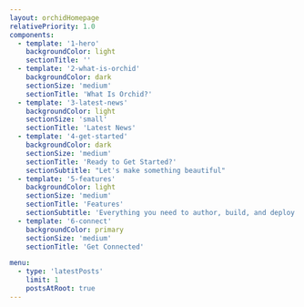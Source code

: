 ```yaml
---
layout: orchidHomepage
relativePriority: 1.0
components:
  - template: '1-hero'
    backgroundColor: light
    sectionTitle: ''
  - template: '2-what-is-orchid'
    backgroundColor: dark
    sectionSize: 'medium'
    sectionTitle: 'What Is Orchid?'
  - template: '3-latest-news'
    backgroundColor: light
    sectionSize: 'small'
    sectionTitle: 'Latest News'
  - template: '4-get-started'
    backgroundColor: dark
    sectionSize: 'medium'
    sectionTitle: 'Ready to Get Started?'
    sectionSubtitle: "Let's make something beautiful"
  - template: '5-features'
    backgroundColor: light
    sectionSize: 'medium'
    sectionTitle: 'Features'
    sectionSubtitle: 'Everything you need to author, build, and deploy documentation sites, top-soil included'
  - template: '6-connect'
    backgroundColor: primary
    sectionSize: 'medium'
    sectionTitle: 'Get Connected'

menu:
  - type: 'latestPosts'
    limit: 1
    postsAtRoot: true
---
```

